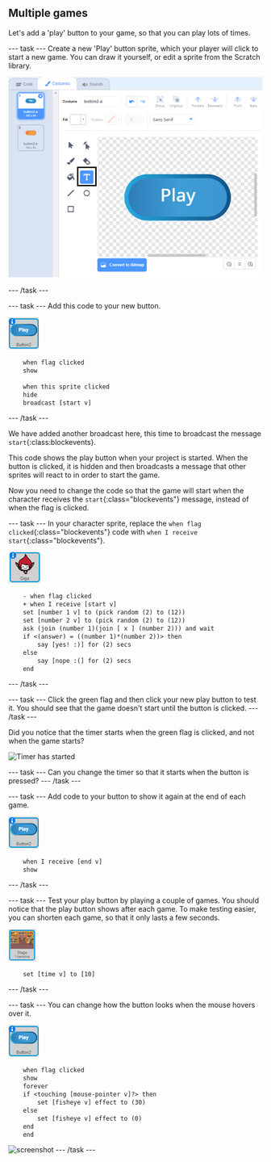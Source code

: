 ## Multiple games

Let's add a 'play' button to your game, so that you can play lots of times.

--- task ---
Create a new 'Play' button sprite, which your player will click to start a new game. You can draw it yourself, or edit a sprite from the Scratch library.

![Picture of the play button](images/brain-play.png)

--- /task ---

--- task ---
Add this code to your new button.

![Button sprite](images/button-sprite.png)

```blocks
	when flag clicked
	show

	when this sprite clicked
	hide
	broadcast [start v]
```


--- /task ---

We have added another broadcast here, this time to broadcast the message `start`{:class:blockevents}.

This code shows the play button when your project is started. When the button is clicked, it is hidden and then broadcasts a message that other sprites will react to in order to start the game.

Now you need to change the code so that the game will start when the character receives the `start`{:class="blockevents"} message, instead of when the flag is clicked.

--- task ---
In your character sprite, replace the `when flag clicked`{:class="blockevents"} code with `when I receive start`{:class="blockevents"}.

![Character sprite](images/giga-sprite.png)

```blocks
	- when flag clicked
    + when I receive [start v]
	set [number 1 v] to (pick random (2) to (12))
	set [number 2 v] to (pick random (2) to (12))
	ask (join (number 1)(join [ x ] (number 2))) and wait
	if <(answer) = ((number 1)*(number 2))> then
		say [yes! :)] for (2) secs
	else
		say [nope :(] for (2) secs
	end
```
--- /task ---

--- task ---
Click the green flag and then click your new play button to test it. You should see that the game doesn't start until the button is clicked.
--- /task ---

Did you notice that the timer starts when the green flag is clicked, and not when the game starts?

![Timer has started](images/brain-timer-bug.png)

--- task ---
Can you change the timer so that it starts when the button is pressed?
--- /task ---

--- task ---
Add code to your button to show it again at the end of each game.

![Button sprite](images/button-sprite.png)

```blocks
	when I receive [end v]
	show
```
--- /task ---

--- task ---
Test your play button by playing a couple of games. You should notice that the play button shows after each game. To make testing easier, you can shorten each game, so that it only lasts a few seconds.

![Stage](images/stage-sprite.png)

```blocks
	set [time v] to [10]
```

--- /task ---

--- task ---
You can change how the button looks when the mouse hovers over it.

![Button](images/button-sprite.png)

```blocks
	when flag clicked
	show
	forever
	if <touching [mouse-pointer v]?> then
		set [fisheye v] effect to (30)
	else
		set [fisheye v] effect to (0)
	end
	end
```

![screenshot](images/brain-fisheye.png)
--- /task ---
